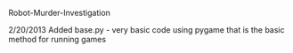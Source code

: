 Robot-Murder-Investigation

2/20/2013
Added base.py - very basic code using pygame that is the basic method for running games



